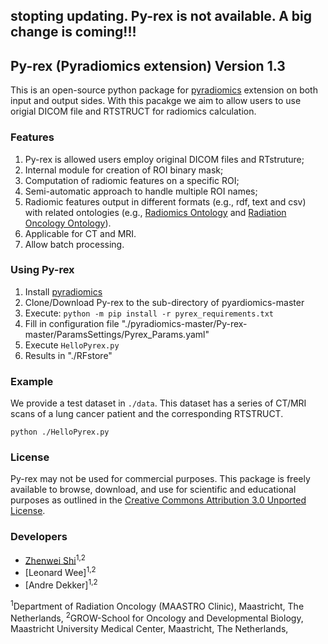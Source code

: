 
## stopting updating. Py-rex is not available. A big change is coming!!!

## Py-rex (Pyradiomics extension) Version 1.3

This is an open-source python package for [pyradiomics](https://github.com/Radiomics/pyradiomics) extension on both input and output sides.
With this pacakge we aim to allow users to use origial DICOM file and RTSTRUCT for radiomics calculation. 

### Features
1. Py-rex is allowed users employ original DICOM files and RTstruture;
2. Internal module for creation of ROI binary mask;
3. Computation of radiomic features on a specific ROI;
4. Semi-automatic approach to handle multiple ROI names;
5. Radiomic features output in different formats (e.g., rdf, text and csv) with related ontologies (e.g., [Radiomics Ontology](https://bioportal.bioontology.org/ontologies/ROO) and [Radiation Oncology Ontology](https://bioportal.bioontology.org/ontologies/RO)).
6. Applicable for CT and MRI.
7. Allow batch processing.

### Using Py-rex

1. Install [pyradiomics](https://github.com/Radiomics/pyradiomics)
2. Clone/Download Py-rex to the sub-directory of pyardiomics-master
3. Execute: `python -m pip install -r pyrex_requirements.txt`
4. Fill in configuration file "./pyradiomics-master/Py-rex-master/ParamsSettings/Pyrex_Params.yaml"
5. Execute `HelloPyrex.py`
6. Results in "./RFstore"

		
### Example
We provide a test dataset in `./data`. This dataset has a series of CT/MRI scans of a lung cancer patient and the corresponding RTSTRUCT.

```
python ./HelloPyrex.py
```
### License

Py-rex may not be used for commercial purposes. This package is freely available to browse, download, and use for scientific 
and educational purposes as outlined in the [Creative Commons Attribution 3.0 Unported License](https://creativecommons.org/licenses/by/3.0/).

### Developers
 - [Zhenwei Shi](https://github.com/zhenweishi)<sup>1,2</sup>
 - [Leonard Wee]<sup>1,2</sup>
 - [Andre Dekker]<sup>1,2</sup>
 
<sup>1</sup>Department of Radiation Oncology (MAASTRO Clinic), Maastricht, The Netherlands,
<sup>2</sup>GROW-School for Oncology and Developmental Biology, Maastricht University Medical Center, Maastricht, The Netherlands,

